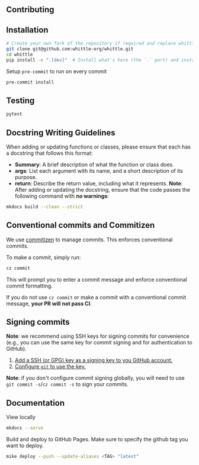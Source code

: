 ## Contributing

## Installation

```bash
# Create your own fork of the repository if required and replace whittle-org with your username
git clone git@github.com:whittle-org/whittle.git
cd whittle
pip install -e ".[dev]"  # Install what's here (the `.` part) and install the extra dev dependancies
```

Setup `pre-commit` to run on every commit

```bash
pre-commit install
```

## Testing

```bash
pytest
```

## Docstring Writing Guidelines

When adding or updating functions or classes, please ensure that each has a docstring that follows this format:

- **Summary**: A brief description of what the function or class does.
- **args**: List each argument with its name, and a short description of its purpose.
- **return**: Describe the return value, including what it represents.
**Note**: After adding or updating the docstring, ensure that the code passes the following command with **no warnings**:

```bash
mkdocs build --clean --strict
```


## Conventional commits and Commitizen

We use [commitizen](https://commitizen-tools.github.io/commitizen/) to manage commits.
This enforces conventional commits.

To make a commit, simply run:

```bash
cz commit
```

This will prompt you to enter a commit message and enforce conventional commit formatting.

If you do not use `cz commit` or make a commit with a conventional commit message, **your PR will not pass CI**.


## Signing commits

**Note**: we recommend using SSH keys for signing commits for convenience (e.g., you can use the same key for commit signing and for authentication to GitHub).

1. [Add a SSH (or GPG) key as a signing key to you GitHub account.](https://docs.github.com/en/authentication/managing-commit-signature-verification/about-commit-signature-verification#ssh-commit-signature-verification)
2. [Configure `git` to use the key.](https://docs.github.com/en/authentication/managing-commit-signature-verification/telling-git-about-your-signing-key#telling-git-about-your-ssh-key)

**Note**: if you don't configure commit signing globally, you will need to use `git commit -s`/`cz commit -s` to sign your commits.

<!-- ## Release

Update the version in `pyproject.toml` first, say to `X.Y.Z`.
If you maintain a changelog, update it.

This part just makes a versioned commit and tag for github and to be able to easily
find code at a specific version. It will also help with versioned documentation to have a tag.

```bash
git add pyproject.toml [changelog-file-if-any]
git commit -m "bump: X.Y.Z"
git tag X.Y.Z
git push --tags
git push
```

Then to release on PyPI:

```bash
pip install twine # If not already

rm -rf ./dist  # Remove anything currently occupying the dist folder
python -m build --sdist  # Build a source distribution
twine upload dist/*  # Publish to PyPI
``` -->

## Documentation

View locally

```bash
mkdocs --serve
```

Build and deploy to GitHub Pages.
Make sure to specify the github tag you want to deploy.

```bash
mike deploy --push --update-aliases <TAG> "latest"
```
